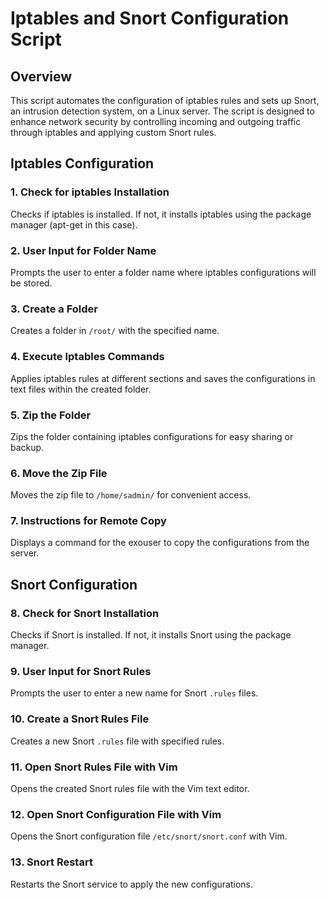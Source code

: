 # Iptables and Snort Configuration Script

## Overview

This script automates the configuration of iptables rules and sets up Snort, an intrusion detection system, on a Linux server. The script is designed to enhance network security by controlling incoming and outgoing traffic through iptables and applying custom Snort rules.

## Iptables Configuration

### 1. Check for iptables Installation

Checks if iptables is installed. If not, it installs iptables using the package manager (apt-get in this case).

### 2. User Input for Folder Name

Prompts the user to enter a folder name where iptables configurations will be stored.

### 3. Create a Folder

Creates a folder in `/root/` with the specified name.

### 4. Execute Iptables Commands

Applies iptables rules at different sections and saves the configurations in text files within the created folder.

### 5. Zip the Folder

Zips the folder containing iptables configurations for easy sharing or backup.

### 6. Move the Zip File

Moves the zip file to `/home/sadmin/` for convenient access.

### 7. Instructions for Remote Copy

Displays a command for the exouser to copy the configurations from the server.

## Snort Configuration

### 8. Check for Snort Installation

Checks if Snort is installed. If not, it installs Snort using the package manager.

### 9. User Input for Snort Rules

Prompts the user to enter a new name for Snort `.rules` files.

### 10. Create a Snort Rules File

Creates a new Snort `.rules` file with specified rules.

### 11. Open Snort Rules File with Vim

Opens the created Snort rules file with the Vim text editor.

### 12. Open Snort Configuration File with Vim

Opens the Snort configuration file `/etc/snort/snort.conf` with Vim.

### 13. Snort Restart

Restarts the Snort service to apply the new configurations.

